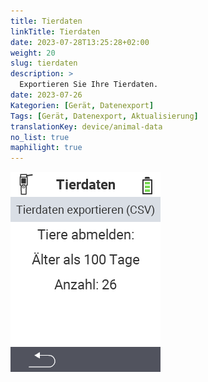 ```yaml
---
title: Tierdaten
linkTitle: Tierdaten
date: 2023-07-28T13:25:28+02:00
weight: 20
slug: tierdaten
description: >
  Exportieren Sie Ihre Tierdaten. 
date: 2023-07-26
Kategorien: [Gerät, Datenexport]
Tags: [Gerät, Datenexport, Aktualisierung]
translationKey: device/animal-data
no_list: true
maphilight: true
---
```

<img src="tierdaten.png" alt="VitalControl Datenmanagement Tierdaten" title="Tierdaten" usemap="#workmap" class="maphilight" />

<map name="workmap">
  <area shape="rect" coords="2,40,238,80" alt="Tierdaten exportieren (CSV)" title="Exportieren Sie Ihre Tierdaten&#10;Mausklick: zur Dokumentation" href="/docs/datenexport/usb-stick/">

  <area shape="rect" coords="2,80,238,200" alt="Tiere abmelden: " title="Legen Sie fest ab welchem Alter Tiere abgemeldet werden sollen&#10;Mausklick: zur Dokumentation" href="/docs/geraet/datenmanagement/tierdaten/tiere-abmelden/">

  <area shape="rect" coords="2,282,125,319" alt="Zurück" title="Springen Sie eine Ebene zurück" href="/docs/geraet/datenmanagement/">

</map>


